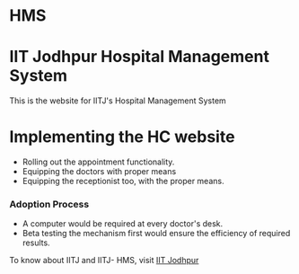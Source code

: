 # HMS
# IIT Jodhpur Hospital Management System

This is the website for IITJ's Hospital Management System

# Implementing the HC website
* Rolling out the appointment functionality.
* Equipping the doctors with proper means
* Equipping the receptionist too, with the proper means.

### Adoption Process
* A computer would be required at every doctor's desk.
* Beta testing the mechanism first would ensure the efficiency of required results.




To know about IITJ and IITJ- HMS, visit [IIT Jodhpur](www.iitj.ac.in)